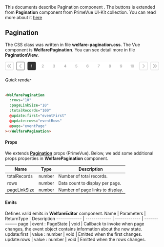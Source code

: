 This documents describe Pagination component . The buttons is extended from **Pagination** component from PrimeVue UI-Kit collection.
You can read more about it [here](https://primevue.org/paginator/)

## Pagination

The CSS class was written in file **welfare-pagination.css**. The Vue component is **WelfarePagination**.
You can see detail more in file **PaginationView**.

<img src="../captures/pagination.jpg">

###### Quick render

```html
<WelfarePagination
  :rows="10"
  :pageLinkSize="10"
  :totalRecords="100"
  @update:first="eventFirst"
  @update:rows="eventRows"
  @page="eventPage"
></WelfarePagination>
```

#### Props

We extends [**Pagination**](https://primevue.org/paginator/) props (PrimeVue). Below, we add some additional props properties in **WelfarePagination** component.

Name | Type | Description
------------- | ------------- | -------------
totalRecords | number | Number of total records.
rows | number | Data count to display per page.
pageLinkSize | number | Number of page links to display.

#### Emits

Defines valid emits in **WelfareEditor** component.
Name | Parameters | ReturnType | Description
------------- | ------------- | ------------- | -------------
page | event : PageState | void | Callback to invoke when page changes, the event object contains information about the new state.	
update:first | value : number | void | Emitted when the first changes.	
update:rows | value : number | void | Emitted when the rows changes.		

